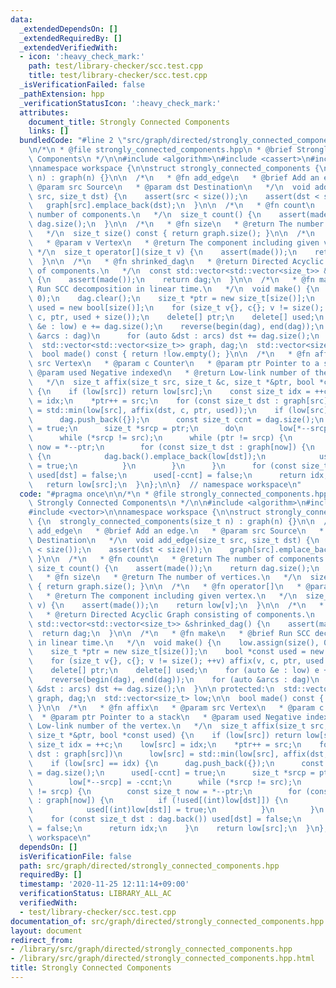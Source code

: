 ```yaml
---
data:
  _extendedDependsOn: []
  _extendedRequiredBy: []
  _extendedVerifiedWith:
  - icon: ':heavy_check_mark:'
    path: test/library-checker/scc.test.cpp
    title: test/library-checker/scc.test.cpp
  _isVerificationFailed: false
  _pathExtension: hpp
  _verificationStatusIcon: ':heavy_check_mark:'
  attributes:
    document_title: Strongly Connected Components
    links: []
  bundledCode: "#line 2 \"src/graph/directed/strongly_connected_components.hpp\"\n\
    \n/*\n * @file strongly_connected_components.hpp\n * @brief Strongly Connected\
    \ Components\n */\n\n#include <algorithm>\n#include <cassert>\n#include <vector>\n\
    \nnamespace workspace {\n\nstruct strongly_connected_components {\n  strongly_connected_components(size_t\
    \ n) : graph(n) {}\n\n  /*\n   * @fn add_edge\n   * @brief Add an edge.\n   *\
    \ @param src Source\n   * @param dst Destination\n   */\n  void add_edge(size_t\
    \ src, size_t dst) {\n    assert(src < size());\n    assert(dst < size());\n \
    \   graph[src].emplace_back(dst);\n  }\n\n  /*\n   * @fn count\n   * @return The\
    \ number of components.\n   */\n  size_t count() {\n    assert(made());\n    return\
    \ dag.size();\n  }\n\n  /*\n   * @fn size\n   * @return The number of vertices.\n\
    \   */\n  size_t size() const { return graph.size(); }\n\n  /*\n   * @fn operator[]\n\
    \   * @param v Vertex\n   * @return The component including given vertex.\n  \
    \ */\n  size_t operator[](size_t v) {\n    assert(made());\n    return low[v];\n\
    \  }\n\n  /*\n   * @fn shrinked_dag\n   * @return Directed Acyclic Graph consisting\
    \ of components.\n   */\n  const std::vector<std::vector<size_t>> &shrinked_dag()\
    \ {\n    assert(made());\n    return dag;\n  }\n\n  /*\n   * @fn make\n   * @brief\
    \ Run SCC decomposition in linear time.\n   */\n  void make() {\n    low.assign(size(),\
    \ 0);\n    dag.clear();\n    size_t *ptr = new size_t[size()];\n    bool *const\
    \ used = new bool[size()];\n    for (size_t v{}, c{}; v != size(); ++v) affix(v,\
    \ c, ptr, used + size());\n    delete[] ptr;\n    delete[] used;\n    for (auto\
    \ &e : low) e += dag.size();\n    reverse(begin(dag), end(dag));\n    for (auto\
    \ &arcs : dag)\n      for (auto &dst : arcs) dst += dag.size();\n  }\n\n protected:\n\
    \  std::vector<std::vector<size_t>> graph, dag;\n  std::vector<size_t> low;\n\n\
    \  bool made() const { return !low.empty(); }\n\n  /*\n   * @fn affix\n   * @param\
    \ src Vertex\n   * @param c Counter\n   * @param ptr Pointer to a stack\n   *\
    \ @param used Negative indexed\n   * @return Low-link number of the vertex.\n\
    \   */\n  size_t affix(size_t src, size_t &c, size_t *&ptr, bool *const used)\
    \ {\n    if (low[src]) return low[src];\n    const size_t idx = ++c;\n    low[src]\
    \ = idx;\n    *ptr++ = src;\n    for (const size_t dst : graph[src])\n      low[src]\
    \ = std::min(low[src], affix(dst, c, ptr, used));\n    if (low[src] == idx) {\n\
    \      dag.push_back({});\n      const size_t ccnt = dag.size();\n      used[-ccnt]\
    \ = true;\n      size_t *srcp = ptr;\n      do\n        low[*--srcp] = -ccnt;\n\
    \      while (*srcp != src);\n      while (ptr != srcp) {\n        const size_t\
    \ now = *--ptr;\n        for (const size_t dst : graph[now]) {\n          if (!used[(int)low[dst]])\
    \ {\n            dag.back().emplace_back(low[dst]);\n            used[(int)low[dst]]\
    \ = true;\n          }\n        }\n      }\n      for (const size_t dst : dag.back())\
    \ used[dst] = false;\n      used[-ccnt] = false;\n      return idx;\n    }\n \
    \   return low[src];\n  }\n};\n\n}  // namespace workspace\n"
  code: "#pragma once\n\n/*\n * @file strongly_connected_components.hpp\n * @brief\
    \ Strongly Connected Components\n */\n\n#include <algorithm>\n#include <cassert>\n\
    #include <vector>\n\nnamespace workspace {\n\nstruct strongly_connected_components\
    \ {\n  strongly_connected_components(size_t n) : graph(n) {}\n\n  /*\n   * @fn\
    \ add_edge\n   * @brief Add an edge.\n   * @param src Source\n   * @param dst\
    \ Destination\n   */\n  void add_edge(size_t src, size_t dst) {\n    assert(src\
    \ < size());\n    assert(dst < size());\n    graph[src].emplace_back(dst);\n \
    \ }\n\n  /*\n   * @fn count\n   * @return The number of components.\n   */\n \
    \ size_t count() {\n    assert(made());\n    return dag.size();\n  }\n\n  /*\n\
    \   * @fn size\n   * @return The number of vertices.\n   */\n  size_t size() const\
    \ { return graph.size(); }\n\n  /*\n   * @fn operator[]\n   * @param v Vertex\n\
    \   * @return The component including given vertex.\n   */\n  size_t operator[](size_t\
    \ v) {\n    assert(made());\n    return low[v];\n  }\n\n  /*\n   * @fn shrinked_dag\n\
    \   * @return Directed Acyclic Graph consisting of components.\n   */\n  const\
    \ std::vector<std::vector<size_t>> &shrinked_dag() {\n    assert(made());\n  \
    \  return dag;\n  }\n\n  /*\n   * @fn make\n   * @brief Run SCC decomposition\
    \ in linear time.\n   */\n  void make() {\n    low.assign(size(), 0);\n    dag.clear();\n\
    \    size_t *ptr = new size_t[size()];\n    bool *const used = new bool[size()];\n\
    \    for (size_t v{}, c{}; v != size(); ++v) affix(v, c, ptr, used + size());\n\
    \    delete[] ptr;\n    delete[] used;\n    for (auto &e : low) e += dag.size();\n\
    \    reverse(begin(dag), end(dag));\n    for (auto &arcs : dag)\n      for (auto\
    \ &dst : arcs) dst += dag.size();\n  }\n\n protected:\n  std::vector<std::vector<size_t>>\
    \ graph, dag;\n  std::vector<size_t> low;\n\n  bool made() const { return !low.empty();\
    \ }\n\n  /*\n   * @fn affix\n   * @param src Vertex\n   * @param c Counter\n \
    \  * @param ptr Pointer to a stack\n   * @param used Negative indexed\n   * @return\
    \ Low-link number of the vertex.\n   */\n  size_t affix(size_t src, size_t &c,\
    \ size_t *&ptr, bool *const used) {\n    if (low[src]) return low[src];\n    const\
    \ size_t idx = ++c;\n    low[src] = idx;\n    *ptr++ = src;\n    for (const size_t\
    \ dst : graph[src])\n      low[src] = std::min(low[src], affix(dst, c, ptr, used));\n\
    \    if (low[src] == idx) {\n      dag.push_back({});\n      const size_t ccnt\
    \ = dag.size();\n      used[-ccnt] = true;\n      size_t *srcp = ptr;\n      do\n\
    \        low[*--srcp] = -ccnt;\n      while (*srcp != src);\n      while (ptr\
    \ != srcp) {\n        const size_t now = *--ptr;\n        for (const size_t dst\
    \ : graph[now]) {\n          if (!used[(int)low[dst]]) {\n            dag.back().emplace_back(low[dst]);\n\
    \            used[(int)low[dst]] = true;\n          }\n        }\n      }\n  \
    \    for (const size_t dst : dag.back()) used[dst] = false;\n      used[-ccnt]\
    \ = false;\n      return idx;\n    }\n    return low[src];\n  }\n};\n\n}  // namespace\
    \ workspace\n"
  dependsOn: []
  isVerificationFile: false
  path: src/graph/directed/strongly_connected_components.hpp
  requiredBy: []
  timestamp: '2020-11-25 12:11:14+09:00'
  verificationStatus: LIBRARY_ALL_AC
  verifiedWith:
  - test/library-checker/scc.test.cpp
documentation_of: src/graph/directed/strongly_connected_components.hpp
layout: document
redirect_from:
- /library/src/graph/directed/strongly_connected_components.hpp
- /library/src/graph/directed/strongly_connected_components.hpp.html
title: Strongly Connected Components
---
```

